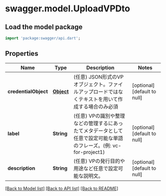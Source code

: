 # swagger.model.UploadVPDto

## Load the model package
```dart
import 'package:swagger/api.dart';
```

## Properties
Name | Type | Description | Notes
------------ | ------------- | ------------- | -------------
**credentialObject** | [**Object**](Object.md) | (任意) JSON形式のVPオブジェクト。ファイルアップロードではなくテキストを用いて作成する場合のみ必須 | [optional] [default to null]
**label** | **String** | (任意) VPの識別や整理などの管理するにあったてメタデータとして任意で設定可能な単語のフレーズ。(例: vc-for-project1) | [optional] [default to null]
**description** | **String** | (任意) VPの発行目的や用途など任意で設定可能な説明文。 | [optional] [default to null]

[[Back to Model list]](../README.md#documentation-for-models) [[Back to API list]](../README.md#documentation-for-api-endpoints) [[Back to README]](../README.md)

